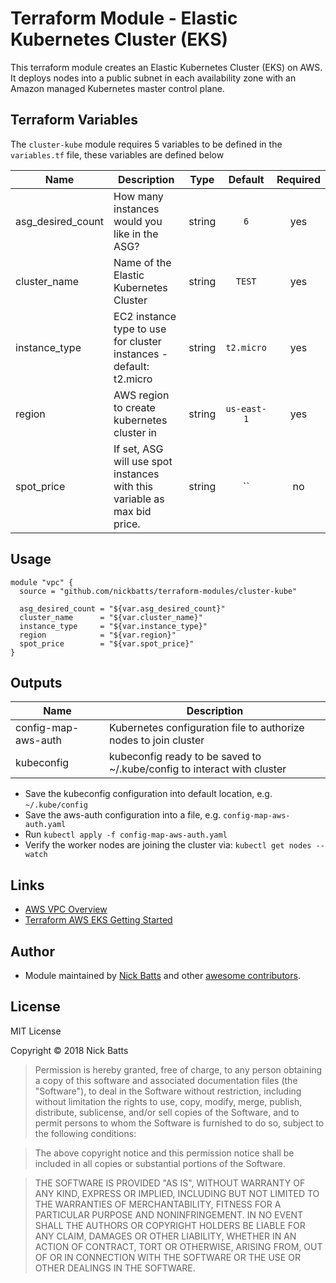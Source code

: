 # Terraform Module - Elastic Kubernetes Cluster (EKS)
This terraform module creates an Elastic Kubernetes Cluster (EKS) on AWS. It deploys nodes into a public subnet in each availability zone with an Amazon managed Kubernetes master control plane.

## Terraform Variables
The `cluster-kube` module requires 5 variables to be defined in the `variables.tf` file, these variables are defined below

| Name | Description | Type | Default | Required |
|------|-------------|:----:|:-----:|:-----:|
| asg_desired_count | How many instances would you like in the ASG? | string | `6` | yes |
| cluster_name | Name of the Elastic Kubernetes Cluster | string | `TEST` | yes |
| instance_type | EC2 instance type to use for cluster instances - default: t2.micro | string | `t2.micro` | yes |
| region | AWS region to create kubernetes cluster in | string | `us-east-1` | yes |
| spot_price | If set, ASG will use spot instances with this variable as max bid price. | string | `` | no |

## Usage
```hcl
module "vpc" {
  source = "github.com/nickbatts/terraform-modules/cluster-kube"

  asg_desired_count = "${var.asg_desired_count}"
  cluster_name      = "${var.cluster_name}"
  instance_type     = "${var.instance_type}"
  region            = "${var.region}"
  spot_price        = "${var.spot_price}"
}
```

## Outputs
| Name | Description |
|------|-------------|
| config-map-aws-auth | Kubernetes configuration file to authorize nodes to join cluster |
| kubeconfig | kubeconfig ready to be saved to ~/.kube/config to interact with cluster |
- Save the kubeconfig configuration into default location, e.g. `~/.kube/config`
- Save the aws-auth configuration into a file, e.g. `config-map-aws-auth.yaml`
- Run  `kubectl apply -f config-map-aws-auth.yaml`
- Verify the worker nodes are joining the cluster via: `kubectl get nodes --watch`

## Links
- [AWS VPC Overview](https://aws.amazon.com/eks/)
- [Terraform AWS EKS Getting Started](https://www.terraform.io/docs/providers/aws/guides/eks-getting-started.html)

## Author
* Module maintained by [Nick Batts](https://github.com/nickbatts) and other [awesome contributors](https://github.com/nickbatts/terraform-modules/graphs/contributors).

## License
MIT License

Copyright © 2018 Nick Batts

>Permission is hereby granted, free of charge, to any person obtaining a copy
of this software and associated documentation files (the "Software"), to deal
in the Software without restriction, including without limitation the rights
to use, copy, modify, merge, publish, distribute, sublicense, and/or sell
copies of the Software, and to permit persons to whom the Software is
furnished to do so, subject to the following conditions:

>The above copyright notice and this permission notice shall be included in all
copies or substantial portions of the Software.

>THE SOFTWARE IS PROVIDED "AS IS", WITHOUT WARRANTY OF ANY KIND, EXPRESS OR
IMPLIED, INCLUDING BUT NOT LIMITED TO THE WARRANTIES OF MERCHANTABILITY,
FITNESS FOR A PARTICULAR PURPOSE AND NONINFRINGEMENT. IN NO EVENT SHALL THE
AUTHORS OR COPYRIGHT HOLDERS BE LIABLE FOR ANY CLAIM, DAMAGES OR OTHER
LIABILITY, WHETHER IN AN ACTION OF CONTRACT, TORT OR OTHERWISE, ARISING FROM,
OUT OF OR IN CONNECTION WITH THE SOFTWARE OR THE USE OR OTHER DEALINGS IN THE
SOFTWARE.